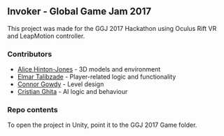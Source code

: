 ## Invoker - Global Game Jam 2017

This project was made for the GGJ 2017 Hackathon using Oculus Rift VR and LeapMotion controller.

### Contributors
 * [Alice Hinton-Jones](https://github.com/Lasirena) - 3D models and environment
 * [Elmar Talibzade](https://github.com/ElmarTalibzade) - Player-related logic and functionality
 * [Connor Gowdy](https://github.com/AppleFever30) - Level design
 * [Cristian Ghita](https://github.com/CristianSGh) - AI logic and behaviour

### Repo contents
To open the project in Unity, point it to the GGJ 2017 Game folder.